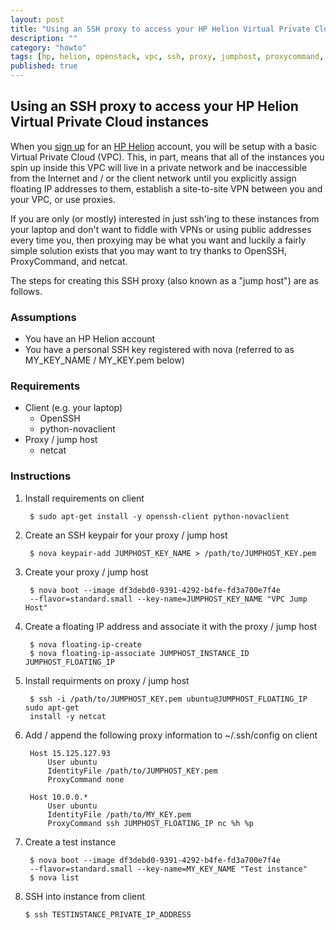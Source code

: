 ```yaml
---
layout: post
title: "Using an SSH proxy to access your HP Helion Virtual Private Cloud instances"
description: ""
category: "howto"
tags: [hp, helion, openstack, vpc, ssh, proxy, jumphost, proxycommand, netcat]
published: true
---
```


## Using an SSH proxy to access your HP Helion Virtual Private Cloud instances

When you [sign up](https://horizon.hpcloud.com/register) for an [HP Helion](http://www.hpcloud.com) account, you will be setup with a basic Virtual Private Cloud (VPC).  This, in part, means that all of the instances you spin up inside this VPC will live in a private network and be inaccessible from the Internet and / or the client network until you explicitly assign floating IP addresses to them, establish a site-to-site VPN between you and your VPC, or use proxies.

If you are only (or mostly) interested in just ssh'ing to these instances from your laptop and don't want to fiddle with VPNs or using public addresses every time you, then proxying may be what you want and luckily a fairly simple solution exists that you may want to try thanks to OpenSSH, ProxyCommand, and netcat.

The steps for creating this SSH proxy (also known as a "jump host") are as follows.

### Assumptions
- You have an HP Helion account
- You have a personal SSH key registered with nova (referred to as MY_KEY_NAME / MY_KEY.pem below)

### Requirements

- Client (e.g. your laptop)
	- OpenSSH
	- python-novaclient
- Proxy / jump host
	- netcat

### Instructions

1. Install requirements on client

		$ sudo apt-get install -y openssh-client python-novaclient
    
2. Create an SSH keypair for your proxy / jump host

		$ nova keypair-add JUMPHOST_KEY_NAME > /path/to/JUMPHOST_KEY.pem

3. Create your proxy / jump host

		$ nova boot --image df3debd0-9391-4292-b4fe-fd3a700e7f4e 
		--flavor=standard.small --key-name=JUMPHOST_KEY_NAME "VPC Jump Host"

4. Create a floating IP address and associate it with the proxy / jump host

		$ nova floating-ip-create
		$ nova floating-ip-associate JUMPHOST_INSTANCE_ID JUMPHOST_FLOATING_IP

5. Install requirments on proxy / jump host

		$ ssh -i /path/to/JUMPHOST_KEY.pem ubuntu@JUMPHOST_FLOATING_IP sudo apt-get
		install -y netcat

6. Add / append the following proxy information to ~/.ssh/config on client

		Host 15.125.127.93
    		User ubuntu
    		IdentityFile /path/to/JUMPHOST_KEY.pem
    		ProxyCommand none

		Host 10.0.0.*
    		User ubuntu
    		IdentityFile /path/to/MY_KEY.pem
    		ProxyCommand ssh JUMPHOST_FLOATING_IP nc %h %p

7. Create a test instance

		$ nova boot --image df3debd0-9391-4292-b4fe-fd3a700e7f4e 
		--flavor=standard.small --key-name=MY_KEY_NAME "Test instance"
		$ nova list

8.  SSH into instance from client

	    $ ssh TESTINSTANCE_PRIVATE_IP_ADDRESS
